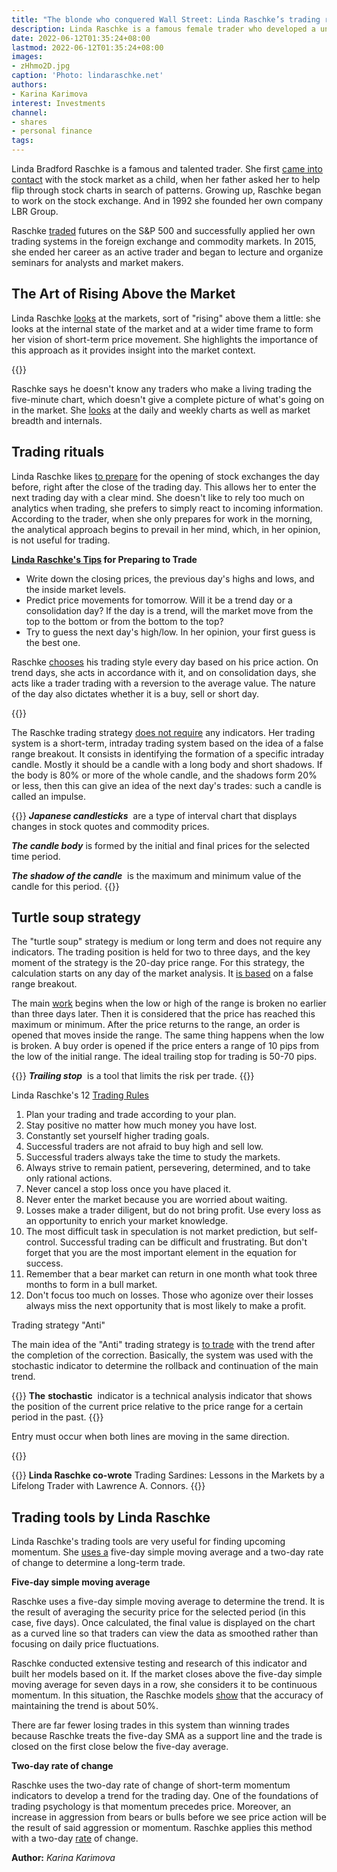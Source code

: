 ```yaml
---
title: "The blonde who conquered Wall Street: Linda Raschke’s trading rules"
description: Linda Raschke is a famous female trader who developed a unique trading system. For 35 years in the market, she created her own company, achieved success in the profession and public recognition. We study her approaches to trading
date: 2022-06-12T01:35:24+08:00
lastmod: 2022-06-12T01:35:24+08:00
images:
- zHhmo2D.jpg
caption: 'Photo: lindaraschke.net'
authors:
- Karina Karimova
interest: Investments
channel: 
- shares
- personal finance
tags: 
---
```


Linda Bradford Raschke is a famous and talented trader. She first [came into contact](https://blog.roboforex.com/blog/2019/10/04/trading-strategies-that-were-a-revolution-three-strategies-of-linda-raschke/#:~:text=Mostly%2C%20Linda%20Raschke%20traded%20S%26P,3%2D4%20trades%20a%20day.) with the stock market as a child, when her father asked her to help flip through stock charts in search of patterns. Growing up, Raschke began to work on the stock exchange. And in 1992 she founded her own company LBR Group.

Raschke [traded](https://blog.roboforex.com/blog/2019/10/04/trading-strategies-that-were-a-revolution-three-strategies-of-linda-raschke/#:~:text=Mostly%2C%20Linda%20Raschke%20traded%20S%26P,3%2D4%20trades%20a%20day.) futures on the S&P 500 and successfully applied her own trading systems in the foreign exchange and commodity markets. In 2015, she ended her career as an active trader and began to lecture and organize seminars for analysts and market makers.

## The Art of Rising Above the Market

Linda Raschke [looks](https://www.warriortrading.com/linda-bradford-raschke/) at the markets, sort of "rising" above them a little: she looks at the internal state of the market and at a wider time frame to form her vision of short-term price movement. She highlights the importance of this approach as it provides insight into the market context.

{{<ads>}}

Raschke says he doesn't know any traders who make a living trading the five-minute chart, which doesn't give a complete picture of what's going on in the market. She [looks](https://www.warriortrading.com/linda-bradford-raschke/) at the daily and weekly charts as well as market breadth and internals.

## Trading rituals

Linda Raschke likes [to prepare](https://www.warriortrading.com/linda-bradford-raschke/) for the opening of stock exchanges the day before, right after the close of the trading day. This allows her to enter the next trading day with a clear mind. She doesn't like to rely too much on analytics when trading, she prefers to simply react to incoming information. According to the trader, when she only prepares for work in the morning, the analytical approach begins to prevail in her mind, which, in her opinion, is not useful for trading.

**[Linda Raschke's Tips](https://www.warriortrading.com/linda-bradford-raschke/) for Preparing to Trade**

*   Write down the closing prices, the previous day's highs and lows, and the inside market levels.
*   Predict price movements for tomorrow. Will it be a trend day or a consolidation day? If the day is a trend, will the market move from the top to the bottom or from the bottom to the top?
*   Try to guess the next day's high/low. In her opinion, your first guess is the best one.

Raschke [chooses](https://www.warriortrading.com/linda-bradford-raschke/) his trading style every day based on his price action. On trend days, she acts in accordance with it, and on consolidation days, she acts like a trader trading with a reversion to the average value. The nature of the day also dictates whether it is a buy, sell or short day.

{{<ads>}}

The Raschke trading strategy [does not require](https://atozmarkets.com/news/top-linda-raschke-trading-rules/) any indicators. Her trading system is a short-term, intraday trading system based on the idea of ​​a false range breakout. It consists in identifying the formation of a specific intraday candle. Mostly it should be a candle with a long body and short shadows. If the body is 80% or more of the whole candle, and the shadows form 20% or less, then this can give an idea of ​​the next day's trades: such a candle is called an impulse.

{{<info>}}
_**Japanese candlesticks**_  are a type of interval chart that displays changes in stock quotes and commodity prices.

_**The candle body**_ is formed by the initial and final prices for the selected time period.

_**The shadow of the candle**_  is the maximum and minimum value of the candle for this period.
{{</info>}}

## Turtle soup strategy

The "turtle soup" strategy is medium or long term and does not require any indicators. The trading position is held for two to three days, and the key moment of the strategy is the 20-day price range. For this strategy, the calculation starts on any day of the market analysis. It [is based](https://atozmarkets.com/news/top-linda-raschke-trading-rules/) on a false range breakout.

The main [work](https://atozmarkets.com/news/top-linda-raschke-trading-rules/) begins when the low or high of the range is broken no earlier than three days later. Then it is considered that the price has reached this maximum or minimum. After the price returns to the range, an order is opened that moves inside the range. The same thing happens when the low is broken. A buy order is opened if the price enters a range of 10 pips from the low of the initial range. The ideal trailing stop for trading is 50-70 pips.

{{<info>}}
**_Trailing stop_**  is a tool that limits the risk per trade.
{{</info>}}

Linda Raschke's 12 [Trading Rules](https://atozmarkets.com/news/top-linda-raschke-trading-rules/)

1.  Plan your trading and trade according to your plan.
2.  Stay positive no matter how much money you have lost.
3.  Constantly set yourself higher trading goals.
4.  Successful traders are not afraid to buy high and sell low.
5.  Successful traders always take the time to study the markets.
6.  Always strive to remain patient, persevering, determined, and to take only rational actions.
7.  Never cancel a stop loss once you have placed it.
8.  Never enter the market because you are worried about waiting.
9.  Losses make a trader diligent, but do not bring profit. Use every loss as an opportunity to enrich your market knowledge.
10.  The most difficult task in speculation is not market prediction, but self-control. Successful trading can be difficult and frustrating. But don't forget that you are the most important element in the equation for success.
11.  Remember that a bear market can return in one month what took three months to form in a bull market.
12.  Don't focus too much on losses. Those who agonize over their losses always miss the next opportunity that is most likely to make a profit.

Trading strategy "Anti"

The main idea of ​​the "Anti" trading strategy is [to trade](https://atozmarkets.com/news/top-linda-raschke-trading-rules/) with the trend after the completion of the correction. Basically, the system was used with the stochastic indicator to determine the rollback and continuation of the main trend.

{{<info>}}
**The** **stochastic**  indicator is a technical analysis indicator that shows the position of the current price relative to the price range for a certain period in the past.
{{</info>}}

Entry must occur when both lines are moving in the same direction.

{{<ads>}}

{{<info>}}
**Linda Raschke co-wrote** Trading Sardines: Lessons in the Markets by a Lifelong Trader with Lawrence A. Connors.
{{</info>}}

## Trading tools by Linda Raschke

Linda Raschke's trading tools are very useful for finding upcoming momentum. She [uses a](https://atozmarkets.com/news/top-linda-raschke-trading-rules/) five-day simple moving average and a two-day rate of change to determine a long-term trade.  
  
**Five-day simple moving average**

Raschke uses a five-day simple moving average to determine the trend. It is the result of averaging the security price for the selected period (in this case, five days). Once calculated, the final value is displayed on the chart as a curved line so that traders can view the data as smoothed rather than focusing on daily price fluctuations.  
  
Raschke conducted extensive testing and research of this indicator and built her models based on it. If the market closes above the five-day simple moving average for seven days in a row, she considers it to be continuous momentum. In this situation, the Raschke models [show](https://atozmarkets.com/news/top-linda-raschke-trading-rules/) that the accuracy of maintaining the trend is about 50%.

There are far fewer losing trades in this system than winning trades because Raschke treats the five-day SMA as a support line and the trade is closed on the first close below the five-day average.  
  
**Two-day rate of change**

Raschke uses the two-day rate of change of short-term momentum indicators to develop a trend for the trading day. One of the foundations of trading psychology is that momentum precedes price. Moreover, an increase in aggression from bears or bulls before we see price action will be the result of said aggression or momentum. Raschke applies this method with a two-day [rate](https://atozmarkets.com/news/top-linda-raschke-trading-rules/) of change.

**Author:** *Karina Karimova*